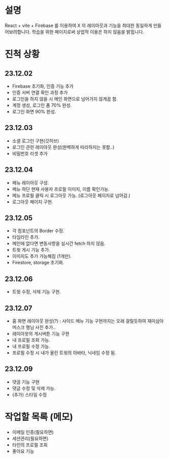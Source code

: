 # 설명

React + vite + Firebase 를 이용하여
X 의 레이아웃과 기능을 최대한 동일하게 만들어보려합니다.
학습을 위한 페이지로써 상업적 이용은 하지 않음을 밝힙니다.

# 진척 상황

## 23.12.02

- Firebase 초기화, 인증 기능 추가
- 인증 서버 연결 확인 과정 추가
- 로그인을 하지 않을 시 메인 화면으로 넘어가지 않게끔 함.
- 계정 생성, 로그인 폼 70% 완성.
- 로그인 화면 90% 완성.

## 23.12.03

- 소셜 로그인 구현(깃허브)
- 로그인 관련 레이아웃 완성(완벽하게 따라하지는 못함..)
- 비밀번호 리셋 추가

## 23.12.04

- 메뉴 레이아웃 구성.
- 메뉴 하단 현재 사용자 프로필 이미지, 이름 확인가능.
- 메뉴 프로필 클릭 시 로그아웃 가능. (로그아웃 페이지로 넘어감.)
- 로그아웃 페이지 구현.

## 23.12.05

- 각 컴포넌트의 Border 수정.
- 타임라인 추가.
- 메인에 없다면 변동사항을 실시간 fetch 하지 않음.
- 트윗 게시 기능 추가.
- 이미지도 추가 가능해짐 (1개만).
- Firestore, storage 초기화.

## 23.12.06

- 트윗 수정, 삭제 기능 구현.

## 23.12.07

- 홈 화면 레이아웃 완성(?) : 사이드 메뉴 기능 구현까지는 오래 걸릴듯하여 재미삼아 머스크 행님 사진 추가..
- 레이아읏의 게시버튼 기능 구현
- 내 프로필 조회 가능.
- 내 프로필 수정 가능.
- 프로필 수정 시 내가 올린 트윗의 아바타, 닉네임 수정 됨.

## 23.12.09

- 댓글 기능 구현
- 댓글 수정 및 삭제 가능.
- (추가) 스타일 수정

# 작업할 목록 (메모)

- 이메일 인증(필요하면)
- 세션관리(필요하면)
- 타인의 프로필 조회
- 좋아요 기능
